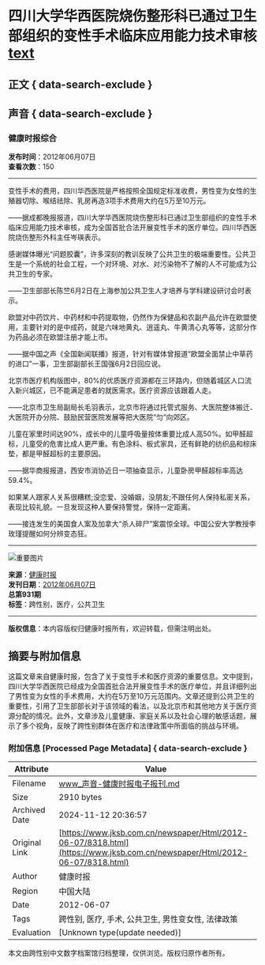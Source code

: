 # 四川大学华西医院烧伤整形科已通过卫生部组织的变性手术临床应用能力技术审核[text](../../../未分类/vandaily_专栏_变性_新闻_手机版本_-_温哥华网.md)

## 正文 { data-search-exclude }


## 声音 { data-search-exclude }

### 健康时报综合

**发布时间**：2012年06月07日  
**查看次数**：150  

---

变性手术的费用，四川华西医院是严格按照全国规定标准收费，男性变为女性的生殖器切除、喉结祛除、乳房再造3项手术费用大约在5万至10万元。 

——据成都晚报报道，四川大学华西医院烧伤整形科已通过卫生部组织的变性手术临床应用能力技术审核，成为全国首批合法开展变性手术的医疗单位。四川华西医院烧伤整形外科主任岑瑛表示。 

感谢媒体曝光“问题胶囊”，许多深刻的教训反映了公共卫生的极端重要性。公共卫生是一个系统的社会工程，一个对环境、对水、对污染物不了解的人不可能成为公共卫生的专家。 

——卫生部部长陈竺6月2日在上海参加公共卫生人才培养与学科建设研讨会时表示。 

欧盟对中药饮片、中药材和中药提取物，仍然作为保健品和农副产品允许在欧盟使用，主要针对的是中成药，就是六味地黄丸、逍遥丸、牛黄清心丸等等，这部分作为药品必须在欧盟注册才能上市。 

——据中国之声《全国新闻联播》报道，针对有媒体曾报道“欧盟全面禁止中草药的进口”一事，卫生部副部长王国强6月2日回应说。 

北京市医疗机构版图中，80%的优质医疗资源都在三环路内，但随着城区人口流入新兴城区，已不能满足患者的就医需求。医疗资源应该跟着人走。 

——北京市卫生局副局长毛羽表示，北京市将通过托管式服务、大医院整体搬迁、大医院开办分院、鼓励民营医院发展等把大医院“匀”向郊区。 

儿童在家里时间达90%，成长中的儿童呼吸量按体重要比成人高50%。如甲醛超标，儿童受的危害比成人更严重。有色涂料、板式家具，还有鲜艳的纺织品和棕床垫，都是甲醛超标的主要原因。 

——据华商报报道，西安市消协近日一项抽查显示，儿童卧房甲醛超标率高达59.4%。 

如果某人跟家人关系很糟糕;没恋爱、没婚姻，没朋友;不跟任何人保持私密关系，表现比较礼貌。一旦发现这种人要保持警觉，保持一定距离。 

——接连发生的美国食人案及加拿大“杀人碎尸”案震惊全球。中国公安大学教授李玫瑾提醒如何分辨变态狂。

---

![重要图片](https://www.jksb.com.cn/newspaper/UploadFiles/image/20150531/20150531213820150.jpg)

**来源**：[健康时报](http://www.jksb.com.cn)  
**发刊日期**：[2012年06月07日](http://www.jksb.com.cn/newspaper/Html/2012-06-07/Qpaper.html)  
**总第931期**  
**标签**：跨性别，医疗，公共卫生  

--- 

**版权信息**：本内容版权归健康时报所有，欢迎转载，但需注明出处。

## 摘要与附加信息

<!-- tcd_abstract -->
这篇文章来自健康时报，包含了关于变性手术和医疗资源的重要信息。文中提到，四川大学华西医院已经成为全国首批合法开展变性手术的医疗单位，并且详细列出了男性变为女性的手术费用，大约在5万至10万元范围内。文章还提到公共卫生的重要性，引用了卫生部部长对于该领域的看法，以及北京市和其他地方关于医疗资源分配的情况。此外，文章涉及儿童健康、家庭关系以及社会心理的敏感话题，展示了多个视角，反映了跨性别群体在医疗和法律政策中所面临的挑战与环境。
<!-- tcd_abstract_end -->

### 附加信息 [Processed Page Metadata] { data-search-exclude }

| Attribute       | Value                                  |
|-----------------|----------------------------------------|
| Filename        | www_声音-健康时报电子报刊.md                             |
| Size            | 2910 bytes                           |
| Archived Date   | 2024-11-12 20:36:57                             |
| Original Link   | [https://www.jksb.com.cn/newspaper/Html/2012-06-07/8318.html](https://www.jksb.com.cn/newspaper/Html/2012-06-07/8318.html)                       |
| Author          | 健康时报                               |
| Region          | 中国大陆                               |
| Date            | 2012-06-07                                 |
| Tags            | 跨性别, 医疗, 手术, 公共卫生, 男性变女性, 法律政策                                 |
| Evaluation            | [Unknown type(update needed)]                                 |
<!-- tcd_table_end -->

本文由跨性别中文数字档案馆归档整理，仅供浏览。版权归原作者所有。
